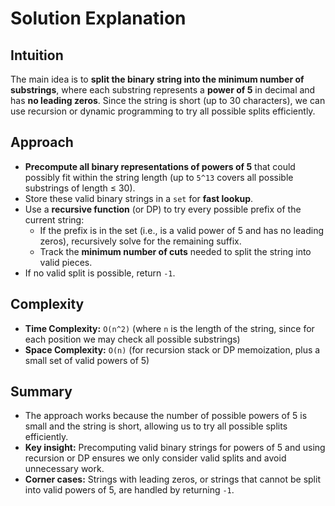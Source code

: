 
# Solution Explanation

## Intuition
The main idea is to **split the binary string into the minimum number of substrings**, where each substring represents a **power of 5** in decimal and has **no leading zeros**. Since the string is short (up to 30 characters), we can use recursion or dynamic programming to try all possible splits efficiently.

## Approach
- **Precompute all binary representations of powers of 5** that could possibly fit within the string length (up to `5^13` covers all possible substrings of length ≤ 30).
- Store these valid binary strings in a `set` for **fast lookup**.
- Use a **recursive function** (or DP) to try every possible prefix of the current string:
  - If the prefix is in the set (i.e., is a valid power of 5 and has no leading zeros), recursively solve for the remaining suffix.
  - Track the **minimum number of cuts** needed to split the string into valid pieces.
- If no valid split is possible, return `-1`.

## Complexity
- **Time Complexity:** `O(n^2)` (where `n` is the length of the string, since for each position we may check all possible substrings)
- **Space Complexity:** `O(n)` (for recursion stack or DP memoization, plus a small set of valid powers of 5)

## Summary
- The approach works because the number of possible powers of 5 is small and the string is short, allowing us to try all possible splits efficiently.
- **Key insight:** Precomputing valid binary strings for powers of 5 and using recursion or DP ensures we only consider valid splits and avoid unnecessary work.
- **Corner cases:** Strings with leading zeros, or strings that cannot be split into valid powers of 5, are handled by returning `-1`.

